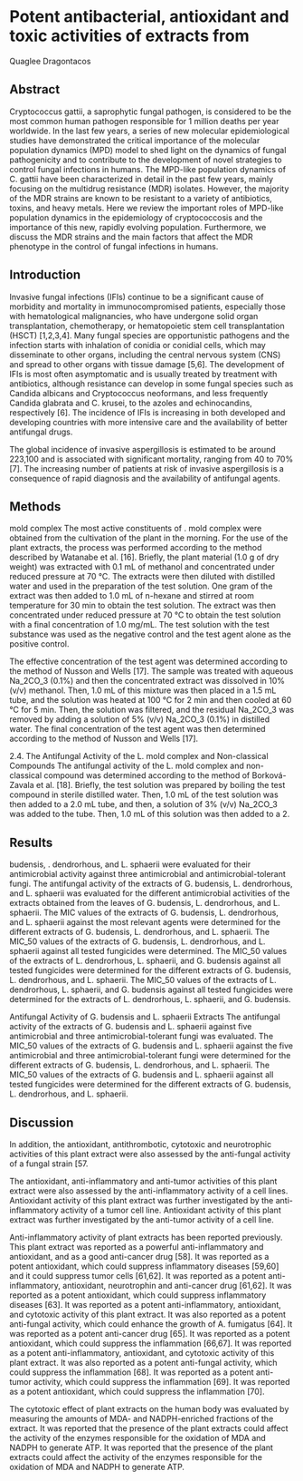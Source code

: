 # Potent antibacterial, antioxidant and toxic activities of extracts from
Quaglee Dragontacos


## Abstract
Cryptococcus gattii, a saprophytic fungal pathogen, is considered to be the most common human pathogen responsible for 1 million deaths per year worldwide. In the last few years, a series of new molecular epidemiological studies have demonstrated the critical importance of the molecular population dynamics (MPD) model to shed light on the dynamics of fungal pathogenicity and to contribute to the development of novel strategies to control fungal infections in humans. The MPD-like population dynamics of C. gattii have been characterized in detail in the past few years, mainly focusing on the multidrug resistance (MDR) isolates. However, the majority of the MDR strains are known to be resistant to a variety of antibiotics, toxins, and heavy metals. Here we review the important roles of MPD-like population dynamics in the epidemiology of cryptococcosis and the importance of this new, rapidly evolving population. Furthermore, we discuss the MDR strains and the main factors that affect the MDR phenotype in the control of fungal infections in humans.


## Introduction
Invasive fungal infections (IFIs) continue to be a significant cause of morbidity and mortality in immunocompromised patients, especially those with hematological malignancies, who have undergone solid organ transplantation, chemotherapy, or hematopoietic stem cell transplantation (HSCT) [1,2,3,4]. Many fungal species are opportunistic pathogens and the infection starts with inhalation of conidia or conidial cells, which may disseminate to other organs, including the central nervous system (CNS) and spread to other organs with tissue damage [5,6]. The development of IFIs is most often asymptomatic and is usually treated by treatment with antibiotics, although resistance can develop in some fungal species such as Candida albicans and Cryptococcus neoformans, and less frequently Candida glabrata and C. krusei, to the azoles and echinocandins, respectively [6]. The incidence of IFIs is increasing in both developed and developing countries with more intensive care and the availability of better antifungal drugs.

The global incidence of invasive aspergillosis is estimated to be around 223,100 and is associated with significant mortality, ranging from 40 to 70% [7]. The increasing number of patients at risk of invasive aspergillosis is a consequence of rapid diagnosis and the availability of antifungal agents.


## Methods
mold complex
The most active constituents of . mold complex were obtained from the cultivation of the plant in the morning. For the use of the plant extracts, the process was performed according to the method described by Watanabe et al. [16]. Briefly, the plant material (1.0 g of dry weight) was extracted with 0.1 mL of methanol and concentrated under reduced pressure at 70 °C. The extracts were then diluted with distilled water and used in the preparation of the test solution. One gram of the extract was then added to 1.0 mL of n-hexane and stirred at room temperature for 30 min to obtain the test solution. The extract was then concentrated under reduced pressure at 70 °C to obtain the test solution with a final concentration of 1.0 mg/mL. The test solution with the test substance was used as the negative control and the test agent alone as the positive control.

The effective concentration of the test agent was determined according to the method of Nusson and Wells [17]. The sample was treated with aqueous Na_2CO_3 (0.1%) and then the concentrated extract was dissolved in 10% (v/v) methanol. Then, 1.0 mL of this mixture was then placed in a 1.5 mL tube, and the solution was heated at 100 °C for 2 min and then cooled at 60 °C for 5 min. Then, the solution was filtered, and the residual Na_2CO_3 was removed by adding a solution of 5% (v/v) Na_2CO_3 (0.1%) in distilled water. The final concentration of the test agent was then determined according to the method of Nusson and Wells [17].

2.4. The Antifungal Activity of the L. mold complex and Non-classical Compounds
The antifungal activity of the L. mold complex and non-classical compound was determined according to the method of Borková-Zavala et al. [18]. Briefly, the test solution was prepared by boiling the test compound in sterile distilled water. Then, 1.0 mL of the test solution was then added to a 2.0 mL tube, and then, a solution of 3% (v/v) Na_2CO_3 was added to the tube. Then, 1.0 mL of this solution was then added to a 2.


## Results
budensis, . dendrorhous, and L. sphaerii were evaluated for their antimicrobial activity against three antimicrobial and antimicrobial-tolerant fungi. The antifungal activity of the extracts of G. budensis, L. dendrorhous, and L. sphaerii was evaluated for the different antimicrobial activities of the extracts obtained from the leaves of G. budensis, L. dendrorhous, and L. sphaerii. The MIC values of the extracts of G. budensis, L. dendrorhous, and L. sphaerii against the most relevant agents were determined for the different extracts of G. budensis, L. dendrorhous, and L. sphaerii. The MIC_50 values of the extracts of G. budensis, L. dendrorhous, and L. sphaerii against all tested fungicides were determined. The MIC_50 values of the extracts of L. dendrorhous, L. sphaerii, and G. budensis against all tested fungicides were determined for the different extracts of G. budensis, L. dendrorhous, and L. sphaerii. The MIC_50 values of the extracts of L. dendrorhous, L. sphaerii, and G. budensis against all tested fungicides were determined for the extracts of L. dendrorhous, L. sphaerii, and G. budensis.

Antifungal Activity of G. budensis and L. sphaerii Extracts
The antifungal activity of the extracts of G. budensis and L. sphaerii against five antimicrobial and three antimicrobial-tolerant fungi was evaluated. The MIC_50 values of the extracts of G. budensis and L. sphaerii against the five antimicrobial and three antimicrobial-tolerant fungi were determined for the different extracts of G. budensis, L. dendrorhous, and L. sphaerii. The MIC_50 values of the extracts of G. budensis and L. sphaerii against all tested fungicides were determined for the different extracts of G. budensis, L. dendrorhous, and L. sphaerii.


## Discussion
In addition, the antioxidant, antithrombotic, cytotoxic and neurotrophic activities of this plant extract were also assessed by the anti-fungal activity of a fungal strain [57.

The antioxidant, anti-inflammatory and anti-tumor activities of this plant extract were also assessed by the anti-inflammatory activity of a cell lines. Antioxidant activity of this plant extract was further investigated by the anti-inflammatory activity of a tumor cell line. Antioxidant activity of this plant extract was further investigated by the anti-tumor activity of a cell line.

Anti-inflammatory activity of plant extracts has been reported previously. This plant extract was reported as a powerful anti-inflammatory and antioxidant, and as a good anti-cancer drug [58]. It was reported as a potent antioxidant, which could suppress inflammatory diseases [59,60] and it could suppress tumor cells [61,62]. It was reported as a potent anti-inflammatory, antioxidant, neurotrophin and anti-cancer drug [61,62]. It was reported as a potent antioxidant, which could suppress inflammatory diseases [63]. It was reported as a potent anti-inflammatory, antioxidant, and cytotoxic activity of this plant extract. It was also reported as a potent anti-fungal activity, which could enhance the growth of A. fumigatus [64]. It was reported as a potent anti-cancer drug [65]. It was reported as a potent antioxidant, which could suppress the inflammation [66,67]. It was reported as a potent anti-inflammatory, antioxidant, and cytotoxic activity of this plant extract. It was also reported as a potent anti-fungal activity, which could suppress the inflammation [68]. It was reported as a potent anti-tumor activity, which could suppress the inflammation [69]. It was reported as a potent antioxidant, which could suppress the inflammation [70].

The cytotoxic effect of plant extracts on the human body was evaluated by measuring the amounts of MDA- and NADPH-enriched fractions of the extract. It was reported that the presence of the plant extracts could affect the activity of the enzymes responsible for the oxidation of MDA and NADPH to generate ATP. It was reported that the presence of the plant extracts could affect the activity of the enzymes responsible for the oxidation of MDA and NADPH to generate ATP.
